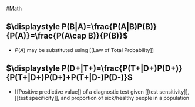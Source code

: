 #Math 
## $\displaystyle P(B|A)=\frac{P(A|B)P(B)}{P(A)}=\frac{P(A\cap B)}{P(B)}$
* $\displaystyle P(A)$ may be substituted using [[Law of Total Probability]]
## $\displaystyle P(D+|T+)=\frac{P(T+|D+)P(D+)}{P(T+|D+)P(D+)+P(T+|D-)P(D-)}$
* [[Positive predictive value]] of a diagnostic test given [[test sensitivity]], [[test specificity]], and proportion of sick/healthy people in a population